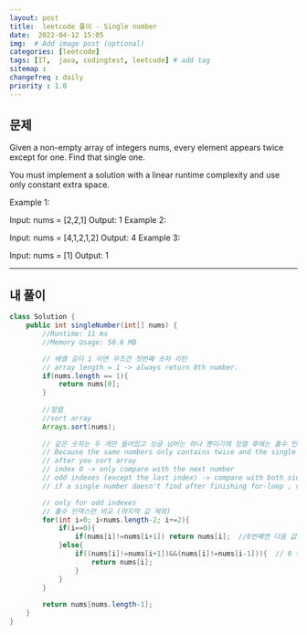 ```yaml
---
layout: post
title:  leetcode 풀이 - Single number
date:  2022-04-12 15:05
img:  # Add image post (optional)
categories: [leetcode]
tags: [IT,  java, codingtest, leetcode] # add tag
sitemap :
changefreq : daily
priority : 1.0
---
```


## 문제
Given a non-empty array of integers nums, every element appears twice except for one. Find that single one.

You must implement a solution with a linear runtime complexity and use only constant extra space.

 

Example 1:

Input: nums = [2,2,1]
Output: 1
Example 2:

Input: nums = [4,1,2,1,2]
Output: 4
Example 3:

Input: nums = [1]
Output: 1


---
## 내 풀이

~~~java
class Solution {
    public int singleNumber(int[] nums) {
        //Runtime: 11 ms
        //Memory Usage: 50.6 MB

        // 배열 길이 1 이면 무조건 첫번째 숫자 리턴
        // array length = 1 -> always return 0th number. 
        if(nums.length == 1){
            return nums[0];
        }
        
        //정렬
        //sort array
        Arrays.sort(nums);
        
        // 같은 숫자는 두 개만 들어있고 싱글 넘버는 하나 뿐이기에 정렬 후에는 홀수 인덱스만 비교해보면 된다.
        // Because the same numbers only contains twice and the single number contains once, you just search only odd indexes after sorting array. 
        // after you sort array
        // index 0 -> only compare with the next number
        // odd indexes (except the last index) -> compare with both sides number
        // if a single number doesn't find after finishing for-loop , return the last index without comparing

        // only for odd indexes
        // 홀수 인덱스만 비교 (마지막 값 제외)
        for(int i=0; i<nums.length-2; i+=2){
            if(i==0){
                if(nums[i]!=nums[i+1]) return nums[i];  //0번째면 다음 값하고만 비교 / if index is zero, compare only with the next value.
            }else{
                if((nums[i]!=nums[i+1])&&(nums[i]!=nums[i-1])){  // 0 아닌 홀수 인덱스는 양 옆값이랑 비교  // if index is not zero and odd, compare both sides. 
                    return nums[i];
                }   
            }
        }
        
        return nums[nums.length-1];
    }
}
~~~
